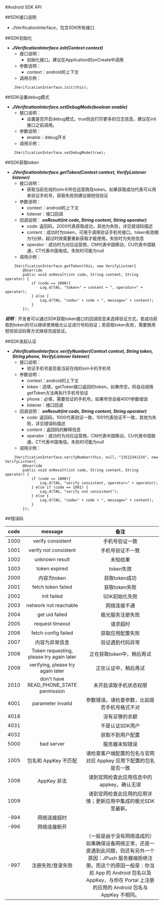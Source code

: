 #Android SDK API

##SDK接口说明

* JVerificationInterface，包含SDK所有接口

##SDK初始化

+ ***JVerificationInterface.init(Context context)***
	+ 接口说明：
		+ 初始化接口。建议在Application的onCreate中调用
	+ 参数说明：
		+ context：android的上下文
	+ 调用示例：

~~~
	JVerificationInterface.init(this);
~~~

##SDK设置debug模式

+ ***JVerificationInterface.setDebugMode(boolean enable)***
	+ 接口说明：
		+ 设置是否开启debug模式。true则会打印更多的日志信息。建议在init接口之前调用。
	+ 参数说明：
		+ enable：debug开关
	+ 调用示例：

~~~
	JVerificationInterface.setDebugMode(true);
~~~

##SDK获取token

+ ***JVerificationInterface.getToken(Context context, VerifyListener listener)***
	+ 接口说明：
		+ 获取当前在线的sim卡所在运营商及token。如果获取成功代表可以用来验证手机号。获取失败则建议做短信验证
	+ 参数说明：
		+ context：android的上下文
		+ listener：接口回调
	+ 回调说明：
    ***onResult(int code, String  content, String operator)***
  		+ code: 返回码，2000代表获取成功，其他为失败，详见错误码描述
    	+ content：成功时为token，可用于调用验证手机号接口。token有效期为1分钟，超过时效需要重新获取才能使用。失败时为失败信息
    	+ operator：成功时为对应运营商，CM代表中国移动，CU代表中国联通，CT代表中国电信。失败时可能为null
  	+ 调用示例：

~~~
	JVerificationInterface.getToken(this, new VerifyListner{
	    @Override
        public void onResult(int code, String content, String operator) {
	        if (code == 2000){
	            Log.d(TAG, "token=" + content + ", operator=" + operator);
            } else {
            	Log.d(TAG, "code=" + code + ", message=" + content);
            }
	    });
~~~
***说明***：开发者可以通过SDK获取token接口的回调信息来选择验证方式，若成功获取到token则可以继续使用极光认证进行号码验证；若获取token失败，需要换用短信验证码等方式继续完成验证。

##SDK发起认证

+ ***JVerificationInterface.verifyNumber(Context context, String token, String phone, VerifyListener listener)***
	+ 接口说明：
    	+ 验证手机号是否是当前在线的sim卡的手机号
  	+ 参数说明：
    	+ context：android的上下文
		+ token：选填，getToken接口返回的token。如果传空，将自动调用getToken方法再执行手机号验证
		+ phone：必填，需要验证的手机号。如果传空会报4001参数错误
		+ listener：接口回调
  	+ 回调说明：
  	***onResult(int code, String  content, String operator)***
		+ code: 返回码，1000代表验证一致，1001代表验证不一致，其他为失败，详见错误码描述
		+ content：返回码的解释信息
		+ operator：成功时为对应运营商，CM代表中国移动，CU代表中国联通，CT代表中国电信。失败时可能为null
  	+ 调用示例：

~~~
	JVerificationInterface.verifyNumber(this, null, "13512341234", new VerifyListner{
	    @Override
        public void onResult(int code, String content, String operator) {
	        if (code == 1000){
	            Log.d(TAG, "verify consistent, operator=" + operator);
            } else if (code == 1001) {
            	Log.d(TAG, "verify not consistent");
            } else {
                Log.d(TAG, "code=" + code + ", message=" + content);
            }
	    });
~~~


##错误码

|code|message|备注|
|:-----:|:----:|:-----:|
|1000|verify consistent|手机号验证一致|
|1001|verify not consistent|手机号验证不一致|
|1002|unknown result|未知结果|
|1003|token expired|token失效|
|2000|内容为token|获取token成功|
|2001|fetch token failed|获取token失败|
|2002|init failed|SDK初始化失败|
|2003|network not reachable|网络连接不通|
|2004|get uid failed|极光服务注册失败|
|2005|request timeout|请求超时|
|2006|fetch config failed|获取应用配置失败|
|2007|内容为异常信息|验证遇到代码异常|
|2008|Token requesting, please try again later|正在获取token中，稍后再试|
|2009|verifying, please try again later|正在认证中，稍后再试 |
|2010|don't have READ_PHONE_STATE permission|未开启读取手机状态权限|
|4001|parameter invalid|参数错误。请检查参数，比如是否手机号格式不对|
|4018||没有足够的余额|
|4031||不是认证SDK用户|
|4032||获取不到用户配置|
|5000|bad server|服务器未知错误|
|1005|包名和 AppKey 不匹配|请检查客户端配置的包名与官网对应 Appkey 应用下配置的包名是否一致|
|1008|AppKey 非法|请到官网检查此应用信息中的 appkey，确认无误|
|1009||请到官网检查此应用的应用详情；更新应用中集成的极光SDK至最新。|
|-994|网络连接超时|   |
|-996|网络连接断开|   |
|-997|注册失败/登录失败|（一般是由于没有网络造成的）如果确保设备网络正常，还是一直遇到此问题，则还有另外一个原因：JPush 服务器端拒绝注册。而这个的原因一般是：你当前 App 的 Android 包名以及 AppKey，与你在 Portal 上注册的应用的 Android 包名与 AppKey 不相同。|
